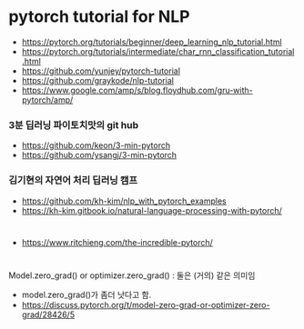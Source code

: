 # pytorch tutorial for NLP  

- https://pytorch.org/tutorials/beginner/deep_learning_nlp_tutorial.html 
- https://pytorch.org/tutorials/intermediate/char_rnn_classification_tutorial.html
- https://github.com/yunjey/pytorch-tutorial
- https://github.com/graykode/nlp-tutorial
- https://www.google.com/amp/s/blog.floydhub.com/gru-with-pytorch/amp/

### 3분 딥러닝 파이토치맛의 git hub
- https://github.com/keon/3-min-pytorch   
- https://github.com/ysangj/3-min-pytorch

### 김기현의 자연어 처리 딥러닝 캠프
- https://github.com/kh-kim/nlp_with_pytorch_examples
- https://kh-kim.gitbook.io/natural-language-processing-with-pytorch/ 

# 
- https://www.ritchieng.com/the-incredible-pytorch/ 

# 
Model.zero_grad() or optimizer.zero_grad() : 둘은 (거의) 같은 의미임 
- model.zero_grad()가 좀더 낫다고 함. 
- https://discuss.pytorch.org/t/model-zero-grad-or-optimizer-zero-grad/28426/5
